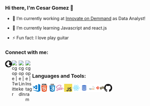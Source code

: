 ### Hi there, I'm Cesar Gomez 👋

- 🔭 I’m currently working at [Innovate on Demmand][innovateod] as Data Analyst!

- 🌱 I’m currently learning Javascript and react.js 

- ⚡ Fun fact: I love play guitar

### Connect with me:

[<img align="left" alt="csargomez.com" width="22px" src="https://raw.githubusercontent.com/iconic/open-iconic/master/svg/globe.svg" />][website]
[<img align="left" alt="cgope | Twitter" width="22px" src="https://cdn.jsdelivr.net/npm/simple-icons@v3/icons/twitter.svg" />][twitter]
[<img align="left" alt="cgope | LinkedIn" width="22px" src="https://cdn.jsdelivr.net/npm/simple-icons@v3/icons/linkedin.svg" />][linkedin]
[<img align="left" alt="cgope | Instagram" width="22px" src="https://cdn.jsdelivr.net/npm/simple-icons@v3/icons/instagram.svg" />][instagram]

</br>

### Languages and Tools:

<img align="left" alt="Visual Studio Code" width="26px" src="https://raw.githubusercontent.com/github/explore/80688e429a7d4ef2fca1e82350fe8e3517d3494d/topics/visual-studio-code/visual-studio-code.png" />
<img align="left" alt="HTML5" width="26px" src="https://raw.githubusercontent.com/github/explore/80688e429a7d4ef2fca1e82350fe8e3517d3494d/topics/html/html.png" />
<img align="left" alt="CSS3" width="26px" src="https://raw.githubusercontent.com/github/explore/80688e429a7d4ef2fca1e82350fe8e3517d3494d/topics/css/css.png" />
<img align="left" alt="Sass" width="26px" src="https://raw.githubusercontent.com/github/explore/80688e429a7d4ef2fca1e82350fe8e3517d3494d/topics/sass/sass.png" />
<img align="left" alt="JavaScript" width="26px" src="https://raw.githubusercontent.com/github/explore/80688e429a7d4ef2fca1e82350fe8e3517d3494d/topics/javascript/javascript.png" />
<img align="left" alt="React" width="26px" src="https://raw.githubusercontent.com/github/explore/80688e429a7d4ef2fca1e82350fe8e3517d3494d/topics/react/react.png" />
<img align="left" alt="SQL" width="26px" src="https://raw.githubusercontent.com/github/explore/80688e429a7d4ef2fca1e82350fe8e3517d3494d/topics/sql/sql.png" />
<img align="left" alt="MySQL" width="26px" src="https://raw.githubusercontent.com/github/explore/80688e429a7d4ef2fca1e82350fe8e3517d3494d/topics/mysql/mysql.png" />
<img align="left" alt="Git" width="26px" src="https://raw.githubusercontent.com/github/explore/80688e429a7d4ef2fca1e82350fe8e3517d3494d/topics/git/git.png" />
<img align="left" alt="GitHub" width="26px" src="https://raw.githubusercontent.com/github/explore/78df643247d429f6cc873026c0622819ad797942/topics/github/github.png" />

[website]: https://csargomez.com
[twitter]: https://twitter.com/cgope?lang=en
[instagram]: https://www.instagram.com/cgope/
[linkedin]: https://www.linkedin.com/in/cgope/
[innovateod]: http://innovateod.com
